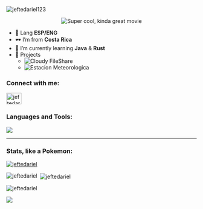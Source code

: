 <img src="https://komarev.com/ghpvc/?username=jeftedariel123&label=Profile%20views&color=0e75b6&style=flat" alt="jeftedariel123" /> </p>
<p align="center">
  <img src="https://media.giphy.com/media/l41JQAOSwDqTAi54A/giphy.gif?raw=true" alt="Super cool, kinda great movie"/>
</p>


- 🎈 Lang **ESP/ENG**
- 🕶️ I’m from **Costa Rica**
- 🌱 I’m currently learning **Java** & **Rust**
- 🎯 Projects
  - ![Cloudy FileShare](https://cloudyfs.vercel.app)
  -  ![Estacion Meteorologica](https://github.com/jeftedariel/estacion-meteorologica)
<h3 align="left">Connect with me:</h3>
<p align="left">
<a href="https://instagram.com/jeftedariel" target="blank"><img align="center" src="https://raw.githubusercontent.com/rahuldkjain/github-profile-readme-generator/master/src/images/icons/Social/instagram.svg" alt="jeftedariel" height="30" width="40" /></a>
</p>



<h3 align="left">Languages and Tools:</h3>

![](https://skillicons.dev/icons?i=js,java,python,go,html,css,mongodb,mysql,sqlite,linux,arch,git,docker,bash,md,regex,neovim,nodejs,bootstrap,astro,react,cloudflare,vite,&perline=6)

<hr>
<h3 align="left">Stats, like a Pokemon:</h3>
<p align="left"> <a href="https://github.com/ryo-ma/github-profile-trophy"><img src="https://github-profile-trophy.vercel.app/?username=jeftedariel" alt="jeftedariel" /></a> </p>

<p><img align="left" src="https://github-readme-stats.vercel.app/api/top-langs?username=jeftedariel&show_icons=true&locale=en&hide=html&langs_count=6" alt="jeftedariel" /></p>
<p>&nbsp;<img align="center" src="https://github-readme-stats.vercel.app/api?username=jeftedariel&show_icons=true&locale=en" alt="jeftedariel" /></p>

<p><img align="center" src="https://github-readme-streak-stats.herokuapp.com/?user=jeftedariel&" alt="jeftedariel" /></p>

<a href=#><img src="contributions.svg"></a>
